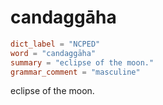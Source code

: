 # candaggāha

``` toml
dict_label = "NCPED"
word = "candaggāha"
summary = "eclipse of the moon."
grammar_comment = "masculine"
```

eclipse of the moon.


